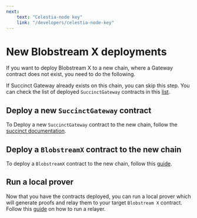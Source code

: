 ```yaml
---
next:
    text: "Celestia-node key"
    link: "/developers/celestia-node-key"
---
```


# New Blobstream X deployments

If you want to deploy Blobstream X to a new chain, where a Gateway 
contract does not exist, you need to do the following.

If Succinct Gateway already exists on this chain, you can skip
this step.
You can check the list of deployed `SuccinctGateway` contracts in this [list](https://docs.succinct.xyz/platform/onchain-integration#succinctgateway).

## Deploy a new `SuccinctGateway` contract

To Deploy a new `SuccinctGateway` contract to the new chain, follow 
the [succinct documentation](https://docs.succinct.xyz/platform/onchain-integration#gateway-deployment).

## Deploy a `BlobstreamX` contract to the new chain

To deploy a `BlobstreamX` contract to the new chain,
follow this [guide](https://github.com/succinctlabs/blobstreamx/blob/main/README.md#blobstreamx-contract-overview).

## Run a local prover

Now that you have the contracts deployed, you can
run a local prover which will generate proofs and relay them to your target `Blobstream X` contract.
Follow this [guide](https://hackmd.io/@succinctlabs/HJE7XRrup) on how to run a relayer.
